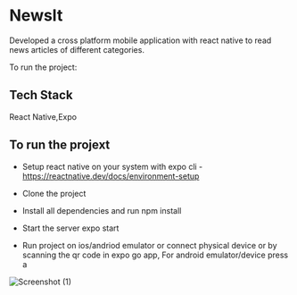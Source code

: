 
# NewsIt
Developed a cross platform mobile application with react native to read news articles of different categories. 



To run the project:
## Tech Stack

React Native,Expo




## To run the projext

- Setup react native on your system with expo cli - https://reactnative.dev/docs/environment-setup


- Clone the project
- Install all dependencies and run npm install
- Start the server expo start
- Run project on ios/andriod emulator or connect physical device or by scanning the qr code in expo go app, For android emulator/device press a

![Screenshot (1)](https://user-images.githubusercontent.com/109756367/212084273-18116315-6ec9-423c-bd30-6c29e29c21ce.png)
